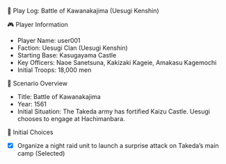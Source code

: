 📝 Play Log: Battle of Kawanakajima (Uesugi Kenshin)

🎮 Player Information
- Player Name: user001
- Faction: Uesugi Clan (Uesugi Kenshin)
- Starting Base: Kasugayama Castle
- Key Officers: Naoe Sanetsuna, Kakizaki Kageie, Amakasu Kagemochi
- Initial Troops: 18,000 men

📘 Scenario Overview
- Title: Battle of Kawanakajima
- Year: 1561
- Initial Situation: The Takeda army has fortified Kaizu Castle. Uesugi chooses to engage at Hachimanbara.

🎯 Initial Choices
- [X] Organize a night raid unit to launch a surprise attack on Takeda’s main camp (Selected)

